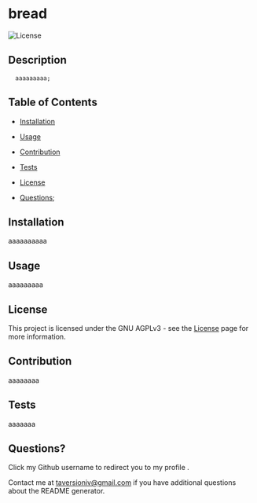 # bread
      
      
![License](https://img.shields.io/static/v1?label=license&message=GNU+AGPLv3&color=orange)

      
      
## Description
      aaaaaaaaa;
      
      
## Table of Contents
      
      
* [Installation](#installation)
      
* [Usage](#usage)
      
* [Contribution](#contribution)
      
* [Tests](#tests)
      
* [License](#license)
      
* [Questions](#questions);
      
      
## Installation 

      
 aaaaaaaaaa
      
      
## Usage
      
aaaaaaaaa
      
      
## License
      
 This project is licensed under the GNU AGPLv3 - see the [License](https://choosealicense.com/licenses/gpl-3.0/) page for more information.
      
      
## Contribution
      
aaaaaaaa

      
## Tests
      
aaaaaaa

    
      
## Questions?
      
 Click my Github username to redirect you to my profile [](https://github.com/).
      
 Contact me at taversioniv@gmail.com if you have additional questions about the README generator.
    
    